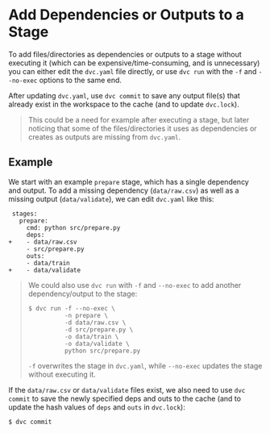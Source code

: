 # Add Dependencies or Outputs to a Stage

To add files/directories as <abbr>dependencies</abbr> or <abbr>outputs</abbr> to
a stage without executing it (which can be expensive/time-consuming, and is
unnecessary) you can either edit the `dvc.yaml` file directly, or use `dvc run`
with the `-f` and `--no-exec` options to the same end.

After updating `dvc.yaml`, use `dvc commit` to save any output file(s) that
already exist in the <abbr>workspace</abbr> to the <abbr>cache</abbr> (and
to update `dvc.lock`).

> This could be a need for example after executing a stage, but later noticing
> that some of the files/directories it uses as dependencies or creates as
> outputs are missing from `dvc.yaml`.

## Example

We start with an example `prepare` stage, which has a single dependency and
output. To add a missing dependency (`data/raw.csv`) as well as a missing output
(`data/validate`), we can edit `dvc.yaml` like this:

```git
 stages:
   prepare:
     cmd: python src/prepare.py
     deps:
+    - data/raw.csv
     - src/prepare.py
     outs:
     - data/train
+    - data/validate
```

> We could also use `dvc run` with `-f` and `--no-exec` to add another
> dependency/output to the stage:
>
> ```dvc
> $ dvc run -f --no-exec \
>           -n prepare \
>           -d data/raw.csv \
>           -d src/prepare.py \
>           -o data/train \
>           -o data/validate \
>           python src/prepare.py
> ```
>
> `-f` overwrites the stage in `dvc.yaml`, while `--no-exec` updates the stage
> without executing it.

If the `data/raw.csv` or `data/validate` files exist, we also need to use
`dvc commit` to save the newly specified deps and outs to the <abbr>cache</abbr>
(and to update the hash values of `deps` and `outs` in `dvc.lock`):

```dvc
$ dvc commit
```

